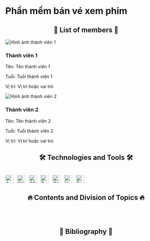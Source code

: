 # Phần mềm bán vé xem phim
<h2 align="center">👦 List of members 👦</h2>
<body>
    <div class="members">
        <div class="member">
            <img src="link_hinh_anh_1.jpg" alt="Hình ảnh thành viên 1">
            <h3>Thành viên 1</h3>
            <p>Tên: Tên thành viên 1</p>
            <p>Tuổi: Tuổi thành viên 1</p>
            <p>Vị trí: Vị trí hoặc vai trò</p>
        </div>
        <div class="member">
            <img src="link_hinh_anh_2.jpg" alt="Hình ảnh thành viên 2">
            <h3>Thành viên 2</h3>
            <p>Tên: Tên thành viên 2</p>
            <p>Tuổi: Tuổi thành viên 2</p>
            <p>Vị trí: Vị trí hoặc vai trò</p>
        </div>
    </div>
</body>
<a href="#" target="_blank">
 
</a>

<h2 align="center">🛠 Technologies and Tools 🛠</h2>
<br>
<span><img src="https://img.shields.io/badge/Android%20studio-282C34?logo=androidstudio&logoColor=15b659" title="Android studio" height="25" /></span>
&nbsp;
<span><img src="https://img.shields.io/badge/C%20Sharp-282C34?logo=sharp&logoColor=99CC00" title="C#" height="25" /></span>
&nbsp;
<span><img src="https://img.shields.io/badge/CSS3-282C34?logo=css3&logoColor=1572B6" title="CSS" height="25" /></span>
&nbsp;
<span><img src="https://img.shields.io/badge/Bootstrap-282C34?logo=bootstrap&logoColor=7952B3" alt="Bootstrap logo" title="Bootstrap" height="25" /></span>
&nbsp;
<span><img src="https://img.shields.io/badge/git-282C34?logo=git&logoColor=F05032" alt="Git logo" title="Git" height="25" /></span>
&nbsp;
<span><img src="https://img.shields.io/badge/VS%20Code-282C34?logo=visual-studio-code&logoColor=007ACC" alt="Visual Studio Code logo" title="Visual Studio Code" height="25" /></span>
&nbsp;
<span><img src="https://img.shields.io/badge/Firebase-282C34?logo=firebase&logoColor=FFCA28" alt="Firebase logo" title="Firebase" height="25" /></span>
&nbsp;

<br>
<h2 align="center">🔥 Contents and Division of Topics 🔥</h2>
<br>

<br>

<h2 align="center">📖 Bibliography 📖</h2>
<br>

<br>
